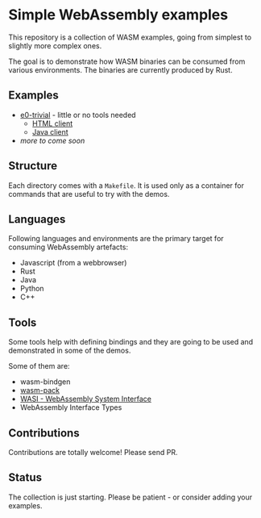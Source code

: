 # Simple WebAssembly examples

This repository is a collection of WASM examples, going from simplest to slightly more complex ones.

The goal is to demonstrate how WASM binaries can be consumed from various environments.
The binaries are currently produced by Rust.

## Examples

* [e0-trivial](e0-trivial/README.md) - little or no tools needed
  * [HTML client](e0-trivial/example.html)
  * [Java client](e0-trivial-java-client/)
* _more to come soon_

## Structure

Each directory comes with a `Makefile`. It is used only as a container for commands that are useful to try with the demos.

## Languages

Following languages and environments are the primary target for consuming WebAssembly artefacts:

- Javascript (from a webbrowser)
- Rust
- Java
- Python
- C++

## Tools

Some tools help with defining bindings and they are going to be used and demonstrated in some of the demos.

Some of them are:

- wasm-bindgen
- [wasm-pack](https://rustwasm.github.io/wasm-pack/)
- [WASI - WebAssembly System Interface](https://github.com/webassembly/wasi)
- WebAssembly Interface Types

## Contributions

Contributions are totally welcome!
Please send PR.

## Status

The collection is just starting. Please be patient - or consider adding your examples.
